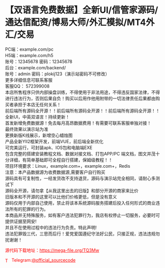 # 【双语言免费数据】全新UI/信管家源码/通达信配资/博易大师/外汇模拟/MT4外汇/交易

PC端：example.com/pc<br>H5端：example.com/h5<br>账号：12345678 密码：12345678<br>后台：example.com/backend/<br>账号：admin 密码：plokij123（演示站密码不可修改）<br>更多详细信息可联系客服<br>客服QQ： 572399008<br>本店所售程序只供内部操盘训练，不得使用于非法用途，不得违反国家法律，不得进行违法行为，否则后果自负！购买以后用作他用附带的一切法律责任后果都由购买者承担于本店无任何关系！<br>前后端所有源码全开源！！前后端所有源码全开源！！前后端所有源码全开源！！<br>全新UI，中英双语言！持续更新！<br>首发新增免费数据源！免去每月高昂数据费用！有需要可联系客服单独对接！<br>最终效果以演示站为准<br>更换新版K线展示，新增空心蜡烛图<br>产品全新YII2框架开发，前端VUE，前后端全新优化<br>可完美运行，可封装apk、IOS包和电脑端EXE<br>包含完整的搭建安装教程文档、数据对接文档、打包APP/PC 端文档，图文并茂十分详细，有简单基础即可全程自行搭建，保姆级教程！！<br>项目环境要求：Linux，example.com+，example.com+，Redis<br>注意：本产品数据源为收费数据源,需要客户自行购买<br>源码具有可复制性，一经发货改不支持退货，源码与演示站完全相同，请耐心多测试下<br>源码全开源，请勿拿【从我这里出去的旧版】和部分开源的商家来比价<br>旧版本和不开源的这里可以比他们价格更低，但是没有意义<br>源码仅用于内部自己使用，禁止将该本系统源码服务搭建后投入任何形式的商业违法所有的犯罪的行为。<br>本商品并无特殊服务，如有客户违法犯罪行为，我店有权停止一切服务，必要时可提供证据至网安!<br>并且不在使用过程中的违法行为负责。特此声明!<br>违法犯罪毁三代，三思而后行！爱党爱国遵纪守法好公民，只接正规，违法违规勿扰谢谢！<br>


<p style="color: red;">源代码下载地址：<a href="https://mega-file.org/TQ3Mw" style="color: red;">https://mega-file.org/TQ3Mw</a></p><p style="color: red;"><img src="https://cdn-icons-png.flaticon.com/512/2111/2111646.png" alt="Telegram Icon" style="width: 16px; vertical-align: middle; margin-right: 5px;">Telegram:<a href="https://t.me/official_sourcecode" style="color: red;">@official_sourcecode</a></p>